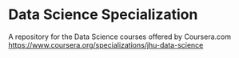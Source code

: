 # Data Science Specialization
A repository for the Data Science courses offered by Coursera.com
https://www.coursera.org/specializations/jhu-data-science